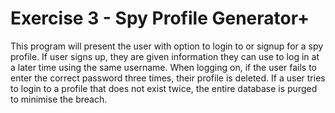 # Exercise 3 - Spy Profile Generator+

This program will present the user with option to login to or signup for a spy profile. 
If user signs up, they are given information they can use to log in at a later time using the same username. 
When logging on, if the user fails to enter the correct password three times, their profile is deleted. 
If a user tries to login to a profile that does not exist twice, the entire database is purged to minimise the breach.
